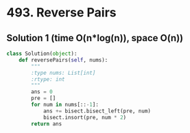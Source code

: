 # 493. Reverse Pairs

## Solution 1 (time O(n*log(n)), space O(n))

```python
class Solution(object):
    def reversePairs(self, nums):
        """
        :type nums: List[int]
        :rtype: int
        """
        ans = 0
        pre = []
        for num in nums[::-1]:
            ans += bisect.bisect_left(pre, num)
            bisect.insort(pre, num * 2)
        return ans
```

